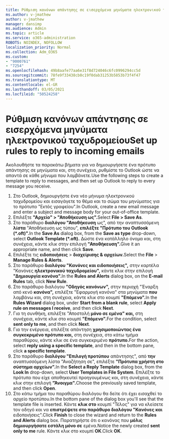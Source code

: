 ```yaml
---
title: Ρύθμιση κανόνων απάντησης σε εισερχόμενα μηνύματα ηλεκτρονικού ταχυδρομείου
ms.author: v-jmathew
author: v-jmathew
manager: dansimp
ms.audience: Admin
ms.topic: article
ms.service: o365-administration
ROBOTS: NOINDEX, NOFOLLOW
localization_priority: Normal
ms.collection: Adm_O365
ms.custom:
- "9000761"
- "7254"
ms.openlocfilehash: 49b8aafe77aa6e31f8d724046c6fc0996294cc5d
ms.sourcegitcommit: 78fe9f33438cb0c19f0dab31253b5853b73f4f47
ms.translationtype: MT
ms.contentlocale: el-GR
ms.lasthandoff: 03/05/2021
ms.locfileid: "50524258"
---
```

# <a name="set-up-rules-to-reply-to-incoming-emails"></a><span data-ttu-id="934e1-102">Ρύθμιση κανόνων απάντησης σε εισερχόμενα μηνύματα ηλεκτρονικού ταχυδρομείου</span><span class="sxs-lookup"><span data-stu-id="934e1-102">Set up rules to reply to incoming emails</span></span>

<span data-ttu-id="934e1-103">Ακολουθήστε τα παρακάτω βήματα για να δημιουργήσετε ένα πρότυπο απάντησης σε μηνύματα και, στη συνέχεια, ρυθμίστε το Outlook ώστε να απαντά σε κάθε μήνυμα που λαμβάνετε.</span><span class="sxs-lookup"><span data-stu-id="934e1-103">Use the following steps to create a template to reply to messages, and then set up Outlook to reply to every message you receive.</span></span>

1. <span data-ttu-id="934e1-104">Στο Outlook, δημιουργήστε ένα νέο μήνυμα ηλεκτρονικού ταχυδρομείου και εισαγάγετε το θέμα και το σώμα του μηνύματος για το πρότυπο "Εκτός γραφείου".</span><span class="sxs-lookup"><span data-stu-id="934e1-104">In Outlook, create a new email message and enter a subject and message body for your out-of-office template.</span></span>
2. <span data-ttu-id="934e1-105">Επιλέξτε **"Αρχείο" > "Αποθήκευση ως".**</span><span class="sxs-lookup"><span data-stu-id="934e1-105">Select **File > Save As**.</span></span>
3. <span data-ttu-id="934e1-106">Στο παράθυρο **διαλόγου "Αποθήκευση** ως", από την αναπτυσσόμενη **λίστα** "Αποθήκευση ως τύπου", **επιλέξτε "Πρότυπο του Outlook (\*.oft)".**</span><span class="sxs-lookup"><span data-stu-id="934e1-106">In the **Save As** dialog box, from the **Save as type** drop-down, select **Outlook Template (\*.oft).**</span></span> <span data-ttu-id="934e1-107">Δώστε ένα κατάλληλο όνομα και, στη συνέχεια, κάντε κλικ στην επιλογή **"Αποθήκευση".**</span><span class="sxs-lookup"><span data-stu-id="934e1-107">Give it an appropriate name, and then click **Save**.</span></span>
4. <span data-ttu-id="934e1-108">Επιλέξτε τις **ειδοποιήσεις**  >  **διαχείρισης & αρχείων.**</span><span class="sxs-lookup"><span data-stu-id="934e1-108">Select the **File** > **Manage Rules & Alerts**.</span></span>
5. <span data-ttu-id="934e1-109">Στο παράθυρο **διαλόγου "Κανόνες και ειδοποιήσεις",** στην καρτέλα "Κανόνες **ηλεκτρονικού ταχυδρομείου",** κάντε κλικ στην επιλογή **"Δημιουργία κανόνα".**</span><span class="sxs-lookup"><span data-stu-id="934e1-109">In the **Rules and Alerts** dialog box, on the **E-mail Rules** tab, click **New Rule**.</span></span>
6. <span data-ttu-id="934e1-110">Στο παράθυρο διαλόγου **"Οδηγός κανόνων",** στην περιοχή "Έναρξη από κενό **κανόνα",** επιλέξτε "Εφαρμογή κανόνα" στα μηνύματα **που** λαμβάνω και, στη συνέχεια, κάντε κλικ στο κουμπί **"Επόμενο".**</span><span class="sxs-lookup"><span data-stu-id="934e1-110">In the **Rules Wizard** dialog box, under **Start from a blank rule**, select **Apply rule on messages I receive**, and then click **Next**.</span></span>
7. <span data-ttu-id="934e1-111">Για τη συνθήκη, επιλέξτε "Αποστολή **μόνο σε εμένα" και,** στη συνέχεια, κάντε κλικ στο κουμπί **"Επόμενο".**</span><span class="sxs-lookup"><span data-stu-id="934e1-111">For the condition, select **sent only to me**, and then click **Next**.</span></span>
8. <span data-ttu-id="934e1-112">Για την ενέργεια, επιλέξτε απάντηση **χρησιμοποιώντας ένα συγκεκριμένο πρότυπο και,** στη συνέχεια, στο κάτω τμήμα παραθύρου, κάντε κλικ σε ένα συγκεκριμένο **πρότυπο.**</span><span class="sxs-lookup"><span data-stu-id="934e1-112">For the action, select **reply using a specific template**, and then in the bottom pane, click **a specific template**.</span></span>
9. <span data-ttu-id="934e1-113">Στο παράθυρο **διαλόγου "Επιλογή προτύπου** απάντησης", από **την** αναπτυσσόμενη λίστα "Αναζήτηση σε", επιλέξτε **"Πρότυπα χρήστη στο σύστημα αρχείων".**</span><span class="sxs-lookup"><span data-stu-id="934e1-113">In the **Select a Reply Template** dialog box, from the **Look In** drop-down, select **User Templates in File System**.</span></span> <span data-ttu-id="934e1-114">Επιλέξτε το πρότυπο που είχε αποθηκευτεί προηγουμένως και, στη συνέχεια, κάντε κλικ στην επιλογή **"Άνοιγμα".**</span><span class="sxs-lookup"><span data-stu-id="934e1-114">Choose the previously saved template, and then click **Open**.</span></span>
10. <span data-ttu-id="934e1-115">Στο κάτω τμήμα του παραθύρου διαλόγου θα δείτε ότι έχει εισαχθεί το αρχείο προτύπου.</span><span class="sxs-lookup"><span data-stu-id="934e1-115">In the bottom pane of the dialog box you'll see that the template file is inserted.</span></span> <span data-ttu-id="934e1-116">Κάντε **κλικ στο** κουμπί "Τέλος" για να κλείσετε τον οδηγό και να **επιστρέψετε στο παράθυρο διαλόγου "Κανόνες και** ειδοποιήσεις".</span><span class="sxs-lookup"><span data-stu-id="934e1-116">Click **Finish** to close the wizard and return to the **Rules and Alerts** dialog box.</span></span> <span data-ttu-id="934e1-117">Παρατηρήστε ότι ο κανόνας που **μόλις δημιουργήσατε εστάλη μόνο σε** εμένα.</span><span class="sxs-lookup"><span data-stu-id="934e1-117">Notice the newly created **sent only to me** rule.</span></span> <span data-ttu-id="934e1-118">Κάντε κλικ στο κουμπί **OK**.</span><span class="sxs-lookup"><span data-stu-id="934e1-118">Click **OK**.</span></span>
